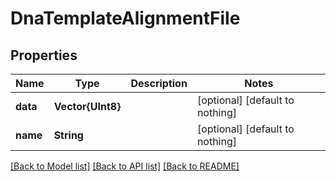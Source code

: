 # DnaTemplateAlignmentFile


## Properties
Name | Type | Description | Notes
------------ | ------------- | ------------- | -------------
**data** | **Vector{UInt8}** |  | [optional] [default to nothing]
**name** | **String** |  | [optional] [default to nothing]


[[Back to Model list]](../README.md#models) [[Back to API list]](../README.md#api-endpoints) [[Back to README]](../README.md)


